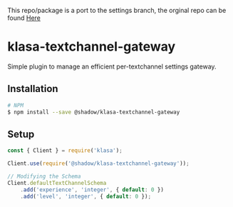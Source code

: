 This repo/package is a port to the settings branch, the orginal repo can be found [Here](https://github.com/bannerbombs-klasa-plugins/klasa-textchannel-gateway)
# klasa-textchannel-gateway

Simple plugin to manage an efficient per-textchannel settings gateway.

## Installation

```bash
# NPM
$ npm install --save @shadow/klasa-textchannel-gateway
```
## Setup

```js
const { Client } = require('klasa');

Client.use(require('@shadow/klasa-textchannel-gateway'));

// Modifying the Schema
Client.defaultTextChannelSchema
    .add('experience', 'integer', { default: 0 })
    .add('level', 'integer', { default: 0 });
```

